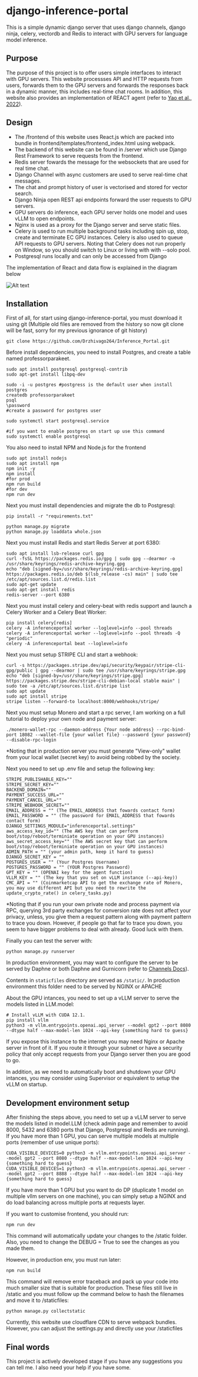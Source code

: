 django-inference-portal
=======================

This is a simple dynamic django server that uses django channels, django ninja, celery, vectordb and Redis to interact with GPU servers for language model inference.

Purpose
-------

The purpose of this project is to offer users simple interfaces to interact with GPU servers.
This website processses API and HTTP requests from users, forwards them to the GPU servers and forwards the responses back in a dynamic manner, this includes real-time chat rooms. In addition, this website also provides an implementation of REACT agent (refer to [Yao et al., 2022](https://arxiv.org/abs/2210.03629)).

Design
-------
- The /frontend of this website uses React.js which are packed into bundle in frontend/templates/frontend_index.html using webpack. 
- The backend of this website can be found in /server which use Django Rest Framework to serve requests from the frontend.
- Redis server fowards the message for the websockets that are used for real time chat.
- Django Channel with async customers are used to serve real-time chat messages. 
- The chat and prompt history of user is vectorised and stored for vector search.
- Django Ninja open REST api endpoints forward the user requests to GPU servers.
- GPU servers do inference, each GPU server holds one model and uses vLLM to open endpoints. 
- Nginx is used as a proxy for the Django server and serve static files.
- Celery is used to run multiple background tasks including spin up, stop, create and terminate EC GPU instances. Celery is also used to queue 
 API requests to GPU servers. Noting that Celery does not run properly on Window, so you should switch to Linux or living with with --solo pool.
- Postgresql runs locally and can only be accessed from Django

The implementation of React and data flow is explained in the diagram below

![Alt text](React+Vec.drawio.png)

Installation
--------------

First of all, for start using django-inference-portal, you must download it using git (Multiple old files are removed from the history so now git clone will be fast, sorry for my previous ignorance of git history)

    git clone https://github.com/Drzhivago264/Inference_Portal.git

Before install dependencies, you need to install Postgres, and create a table named professorparakeet. 

    sudo apt install postgresql postgresql-contrib
    sudo apt-get install libpq-dev

    sudo -i -u postgres #postgress is the default user when install postgres
    createdb professorparakeet
    psql
    \password
    #create a password for postgres user

    sudo systemctl start postgresql.service

    #if you want to enable postgres on start up use this command
    sudo systemctl enable postgresql

You also need to install NPM and Node.js for the frontend
    
    sudo apt install nodejs
    sudo apt install npm
    npm init -y
    npm install
    #for prod
    npm run build
    #for dev
    npm run dev

Next you must install dependencies and migrate the db to Postgresql:

    pip install -r "requirements.txt"
    
    python manage.py migrate
    python manage.py loaddata whole.json

Next you must install Redis and start Redis Server at port 6380:

    sudo apt install lsb-release curl gpg
    curl -fsSL https://packages.redis.io/gpg | sudo gpg --dearmor -o /usr/share/keyrings/redis-archive-keyring.gpg
    echo "deb [signed-by=/usr/share/keyrings/redis-archive-keyring.gpg] https://packages.redis.io/deb $(lsb_release -cs) main" | sudo tee /etc/apt/sources.list.d/redis.list
    sudo apt-get update
    sudo apt-get install redis
    redis-server --port 6380

Next you must install celery and celery-beat with redis support and launch a Celery Worker and a Celery Beat Worker:

    pip install celery[redis]
    celery -A inferenceportal worker --loglevel=info --pool threads
    celery -A inferenceportal worker --loglevel=info --pool threads -Q "periodic"
    celery -A inferenceportal beat --loglevel=info

Next you must setup STRIPE CLI and start a webhook:

    curl -s https://packages.stripe.dev/api/security/keypair/stripe-cli-gpg/public | gpg --dearmor | sudo tee /usr/share/keyrings/stripe.gpg
    echo "deb [signed-by=/usr/share/keyrings/stripe.gpg] https://packages.stripe.dev/stripe-cli-debian-local stable main" | sudo tee -a /etc/apt/sources.list.d/stripe list
    sudo apt update
    sudo apt install stripe
    stripe listen --forward-to localhost:8000/webhooks/stripe/

Next you must setup Monero and start a rpc server, I am working on a full tutorial to deploy your own node and payment server:

    ./monero-wallet-rpc --daemon-address {Your node address} --rpc-bind-port 18082 --wallet-file {your wallet file} --password {your password} --disable-rpc-login

*Noting that in production server you must generate "View-only" wallet from your local wallet (secret key) to avoid being robbed by the society.

Next you need to set up .env file and setup the following key:

    STRIPE_PUBLISHABLE_KEY=""
    STRIPE_SECRET_KEY=""
    BACKEND_DOMAIN=""
    PAYMENT_SUCCESS_URL=""
    PAYMENT_CANCEL_URL=""
    STRIPE_WEBHOOK_SECRET="" 
    EMAIL_ADDRESS = "" (The EMAIL_ADDRESS that fowards contact form)
    EMAIL_PASSWORD = "" (The password for EMAIL_ADDRESS that fowards contact form)
    DJANGO_SETTINGS_MODULE="inferenceportal.settings"
    aws_access_key_id="" (The AWS key that can perform boot/stop/reboot/terminiate operation on your GPU instances)
    aws_secret_access_key="" (The AWS secret key that can perform boot/stop/reboot/terminiate operation on your GPU instances)
    ADMIN_PATH = "" (your admin path, keep it hard to guess)
    DJANGO_SECRET_KEY = "" 
    POSTGRES_USER = "" (Your Postgres Username)
    POSTGRES_PASSWORD = "" (YOUR Postgres Password)
    GPT_KEY = "" (OPENAI key for the agent function)
    VLLM_KEY = "" (The key that you set on vLLM instance (--api-key))
    CMC_API = "" (Coinmarketcap API to get the exchange rate of Monero, you may use different API but you need to rewrite the update_crypto_rate() in celery_tasks.py)

*Noting that if you run your own private node and process payment via RPC, querying 3rd party exchanges for conversion rate does not affect your privacy, unless, you give them a request pattern along with payment pattern to trace you down. However, if people go that far to trace you down, you seem to have bigger problems to deal with already. Good luck with them.

Finally you can test the server with:

    python manage.py runserver

In production environment, you may want to configure the server to be served by Daphne or both Daphne and Gurnicorn (refer to [Channels Docs](https://channels.readthedocs.io/en/1.x/deploying.html?highlight=django)).

Contents in `staticfiles` directory are served as `/static/`. In production environment this folder need to be served by NGINX or APACHE

About the GPU intances, you need to set up a vLLM server to serve the models listed in LLM.model:

    # Install vLLM with CUDA 12.1.
    pip install vllm
    python3 -m vllm.entrypoints.openai.api_server --model gpt2 --port 8080 --dtype half --max-model-len 1024 --api-key {something hard to guess}

If you expose this instance to the internet you may need Nginx or Apache server in front of it. If you route it through your subnet or have a security policy that only accept requests from your Django server then you are good to go.

In addition, as we need to automatically boot and shutdown your GPU intances, you may consider using Supervisor or equivalent to setup the vLLM on startup.

Development environment setup
-----------------------------
After finishing the steps above, you need to set up a vLLM server to serve the models listed in model.LLM (check admin page and remember to avoid 8000, 5432 and 6380 ports that Django, Postgresql and Redis are running). If you have more than 1 GPU, you can serve multiple models at multiple ports (remember of use unique ports):

    CUDA_VISIBLE_DEVICES=0 python3 -m vllm.entrypoints.openai.api_server --model gpt2 --port 8080 --dtype half --max-model-len 1024 --api-key {something hard to guess}
    CUDA_VISIBLE_DEVICES=1 python3 -m vllm.entrypoints.openai.api_server --model gpt2 --port 8888 --dtype half --max-model-len 1024 --api-key {something hard to guess}

If you have more than 1 GPU but you want to do DP (duplicate 1 model on multiple vllm servers on one machine), you can simply setup a NGINX and do load balancing across multiple ports at requests layer. 

If you want to customise frontend, you should run:

    npm run dev

This command will automatically update your changes to the /static folder. Also, you need to change the DEBUG = True to see the changes as you made them.

However, in production env, you must run later:

    npm run build

This command will remove error traceback and pack up your code into much smaller size that is suitable for production. These files still live in /static and you must follow up the command below to hash the filenames and move it to /staticfiles:

    python manage.py collectstatic

Currently, this website use cloudflare CDN to serve webpack bundles. However, you can adjust the settings.py and directly use your /staticfiles 

Final words
-----------

This project is actively developed stage if you have any suggestions you can tell me. I also need your help if you have some.

